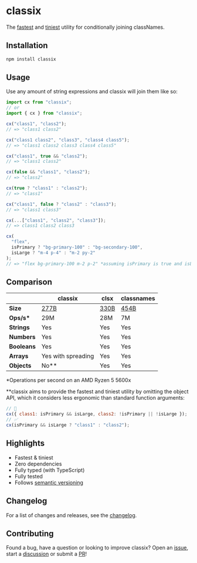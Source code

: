 # classix

The [fastest](#comparison) and [tiniest](#comparison) utility for conditionally joining classNames.

## Installation

```bash
npm install classix
```

## Usage

Use any amount of string expressions and classix will join them like so:

```js
import cx from "classix";
// or
import { cx } from "classix";

cx("class1", "class2");
// => "class1 class2"

cx("class1 class2", "class3", "class4 class5");
// => "class1 class2 class3 class4 class5"

cx("class1", true && "class2");
// => "class1 class2"

cx(false && "class1", "class2");
// => "class2"

cx(true ? "class1" : "class2");
// => "class1"

cx("class1", false ? "class2" : "class3");
// => "class1 class3"

cx(...["class1", "class2", "class3"]);
// => class1 class2 class3

cx(
  "flex",
  isPrimary ? "bg-primary-100" : "bg-secondary-100",
  isLarge ? "m-4 p-4" : "m-2 py-2"
);
// => "flex bg-primary-100 m-2 p-2" *assuming isPrimary is true and isLarge is false
```

## Comparison

|              | classix                                          | clsx                                          | classnames                                          |
| ------------ | ------------------------------------------------ | --------------------------------------------- | --------------------------------------------------- |
| **Size**     | [277B](https://bundlephobia.com/package/classix) | [330B](https://bundlephobia.com/package/clsx) | [454B](https://bundlephobia.com/package/classnames) |
| **Ops/s\***  | 29M                                              | 28M                                           | 7M                                                  |
| **Strings**  | Yes                                              | Yes                                           | Yes                                                 |
| **Numbers**  | Yes                                              | Yes                                           | Yes                                                 |
| **Booleans** | Yes                                              | Yes                                           | Yes                                                 |
| **Arrays**   | Yes with spreading                               | Yes                                           | Yes                                                 |
| **Objects**  | No\*\*                                           | Yes                                           | Yes                                                 |

\*Operations per second on an AMD Ryzen 5 5600x

\*\*classix aims to provide the fastest and tiniest utility by omitting the object API, which it considers less ergonomic than standard function arguments:

```js
// 🚫
cx({ class1: isPrimary && isLarge, class2: !isPrimary || !isLarge });
// ✅
cx(isPrimary && isLarge ? "class1" : "class2");
```

## Highlights

- Fastest & tiniest
- Zero dependencies
- Fully typed (with TypeScript)
- Fully tested
- Follows [semantic versioning](https://semver.org/)

## Changelog

For a list of changes and releases, see the [changelog](https://github.com/alexnault/classix/releases).

## Contributing

Found a bug, have a question or looking to improve classix? Open an [issue](https://github.com/alexnault/classix/issues/new), start a [discussion](https://github.com/alexnault/classix/discussions/new) or submit a [PR](https://github.com/alexnault/classix/fork)!
